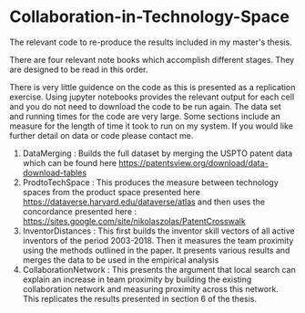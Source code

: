 # Collaboration-in-Technology-Space

The relevant code to re-produce the results included in my master's thesis.

There are four relevant note books which accomplish different stages. They are designed to be read in this order. 

There is very little guidence on the code as this is presented as a replication exercise. Using jupyter notebooks provides the relevant output for each cell and you do not need to download the code to be run again. The data set and running times for the code are very large. Some sections include an measure for the length of time it took to run on my system. If you would like further detail on data or code please contact me.

  1) DataMerging : Builds the full dataset by merging the USPTO patent data which can be found here https://patentsview.org/download/data-download-tables
  2) ProdtoTechSpace : This produces the measure between technology spaces from the product space presented here https://dataverse.harvard.edu/dataverse/atlas and then uses the concordance presented here : https://sites.google.com/site/nikolaszolas/PatentCrosswalk
  3) InventorDistances : This first builds the inventor skill vectors of all active inventors of the period 2003-2018. Then it measures the team proximity using the methods outlined in the paper. It presents various results and merges the data to be used in the empirical analysis
  4) CollaborationNetwork : This presents the argument that local search can explain an increase in team proximity by building the existing collaboration network and measuring proximity across this network. This replicates the results presented in section 6 of the thesis.
